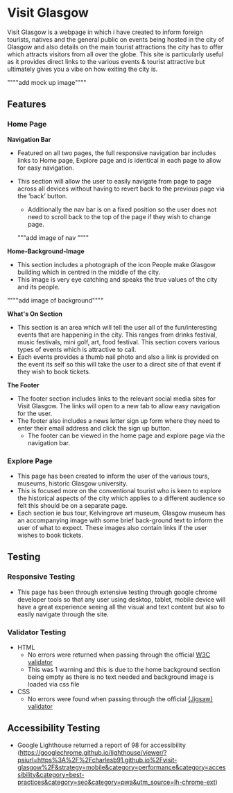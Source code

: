 # Visit Glasgow

Visit Glasgow is a webpage in which i have created to inform foreign tourists, natives and the general public on events being hosted in the city of Glasgow and also details on the main tourist attractions the city has to offer which attracts visitors from all over the globe. This site is particularly useful as it provides direct links to the various events & tourist attractive but ultimately gives you a vibe on how exiting the city is.

""""add mock up image""""

## Features

### Home Page

**Navigation Bar**

- Featured on all two pages, the full responsive navigation bar includes links to Home page, Explore page and is identical in each page to allow for easy navigation.
- This section will allow the user to easily navigate from page to page across all devices without having to revert back to the previous page via the ‘back’ button.

  - Additionally the nav bar is on a fixed position so the user does not need to scroll back to the top of the page if they wish to change page.

  """add image of nav """"

**Home-Background-Image**

- This section includes a photograph of the icon People make Glasgow building which in centred in the middle of the city.
- This image is very eye catching and speaks the true values of the city and its people.

""""add image of background""""

**What's On Section**

- This section is an area which will tell the user all of the fun/interesting events that are happening in the city. This ranges from drinks festival, music festivals, mini golf, art, food festival. This section covers various types of events which is attractive to call.
- Each events provides a thumb nail photo and also a link is provided on the event its self so this will take the user to a direct site of that event if they wish to book tickets.

**The Footer**

- The footer section includes links to the relevant social media sites for Visit Glasgow. The links will open to a new tab to allow easy navigation for the user.
- The footer also includes a news letter sign up form where they need to enter their email address and click the sign up button.
  - The footer can be viewed in the home page and explore page via the navigation bar.

### Explore Page

- This page has been created to inform the user of the various tours, museums, historic Glasgow university.
- This is focused more on the conventional tourist who is keen to explore the historical aspects of the city which applies to a different audience so felt this should be on a separate page.
- Each section ie bus tour, Kelvingrove art museum, Glasgow museum has an accompanying image with some brief back-ground text to inform the user of what to expect. These images also contain links if the user wishes to book tickets.

## Testing

### Responsive Testing

- This page has been through extensive testing through google chrome developer tools so that any user using desktop, tablet, mobile device will have a great experience seeing all the visual and text content but also to easily navigate through the site.

### Validator Testing

- HTML
  - No errors were returned when passing through the official [W3C validator](https://validator.w3.org/nu/?doc=https%3A%2F%2Fcharlesb91.github.io%2Fvisit-glasgow%2F)
  - This was 1 warning and this is due to the home background section being empty as there is no text needed and background image is loaded via css file
- CSS
  - No errors were found when passing through the official [(Jigsaw) validator](http://jigsaw.w3.org/css-validator/validator?uri=https%3A%2F%2Fcharlesb91.github.io%2Fvisit-glasgow%2F&profile=css3svg&usermedium=all&warning=1&vextwarning=&lang=en)

## Accessibility Testing

- Google Lighthouse returned a report of 98 for accessibility (https://googlechrome.github.io/lighthouse/viewer/?psiurl=https%3A%2F%2Fcharlesb91.github.io%2Fvisit-glasgow%2F&strategy=mobile&category=performance&category=accessibility&category=best-practices&category=seo&category=pwa&utm_source=lh-chrome-ext)
